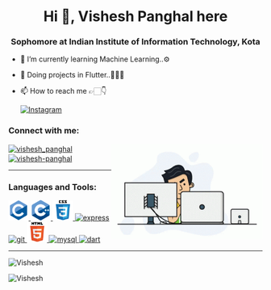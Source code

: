 <h1 align="center">Hi 👋, Vishesh Panghal here</h1>
<h3 align="center">Sophomore at Indian Institute of Information Technology, Kota</h3>

<!-- <p align="center"> <img src="https://komarev.com/ghpvc/?username=Vishesh-panghal&label=Profile%20views&color=0e75b6&style=flat" alt="Shahid Iqbal" /> </p> -->

- 🌱 I’m currently learning Machine Learning..⚙️
- 🫡 Doing projects in Flutter..👨🏻‍💻

- 📫 How to reach me 👉🏻👇 <p> <a href="https://instagram.com/panghal._.vishesh?utm_medium=copy_link" target="_blank">
        <img src="https://logowik.com/content/uploads/images/instagram-icon.jpg" alt="Instagram" width="60"
            height="40" /> </a>

<h3 align="left">Connect with me:</h3>
<img src="https://github.com/iamthedawn/content/blob/main/tenor.gif?raw=true" width="300px" align="right">
<p align="left">
    <a href="https://mobile.twitter.com/vishesh_panghal" target="blank"><img align="center"
            src="https://raw.githubusercontent.com/rahuldkjain/github-profile-readme-generator/master/src/images/icons/Social/twitter.svg"
            alt="vishesh_panghal" height="30" width="40" /></a>
    <a href="https://www.linkedin.com/in/vishesh-panghal-b7097720b" target="blank"><img align="center"
            src="https://raw.githubusercontent.com/rahuldkjain/github-profile-readme-generator/master/src/images/icons/Social/linked-in-alt.svg"
            alt="vishesh-panghal" height="30" width="40" /></a>
</p>
<hr>
<h3 align="left">Languages and Tools:</h3>
<p align="left">  <a href="https://www.cprogramming.com/" target="_blank"> <img
            src="https://raw.githubusercontent.com/devicons/devicon/master/icons/c/c-original.svg" alt="c" width="40"
            height="40" /> </a> 
            <a href="https://www.w3schools.com/cpp/" target="_blank"> <img
            src="https://raw.githubusercontent.com/devicons/devicon/master/icons/cplusplus/cplusplus-original.svg"
            alt="cplusplus" width="40" height="40" /> </a> 
            <a href="https://www.w3schools.com/css/" target="_blank">
        <img src="https://raw.githubusercontent.com/devicons/devicon/master/icons/css3/css3-original-wordmark.svg"
            alt="css3" width="40" height="40" /> </a> 
            <a href="https://kotlinlang.org" target="_blank"> <img
            src="https://devopedia.org/images/article/118/6212.1547971082.svg"
            alt="express" width="40" height="40" /> </a> 
            <a href="https://git-scm.com/" target="_blank"> <img
            src="https://www.vectorlogo.zone/logos/git-scm/git-scm-icon.svg" alt="git" width="40" height="40" /> </a> 
            <a href="https://www.w3.org/html/" target="_blank"> <img
            src="https://raw.githubusercontent.com/devicons/devicon/master/icons/html5/html5-original-wordmark.svg"
            alt="html5" width="40" height="40" />
            <a href="https://www.mysql.com/" target="_blank"> <img
            src="https://encrypted-tbn0.gstatic.com/images?q=tbn:ANd9GcQeTposYMjtwh1eh_Ar4ArfBzo5ZN8V9U4oG8PedphtSRRnPjFkSHK5D0fIdw_s2fMYs_Y&usqp=CAU"
            alt="mysql" width="40" height="40" /> </a>
            <a href="https://dart.dev" target="_blank"> <img
            src="https://www.scottbrady91.com/img/logos/dart.svg"
            alt="dart" width="40" height="40" /> </a>
    <hr>
<p><img align="left"
        src="https://github-readme-stats.vercel.app/api?username=Vishesh-panghal&theme=highcontrast&show_icons=true&count_private=true"
        alt="Vishesh" /></p>
<br>
<p align="left"> <img
        src="https://github-readme-stats.vercel.app/api/top-langs/?username=Vishesh-panghal&theme=vision-friendly-dark"
        alt="Vishesh" /> </p>
<span align="left">
